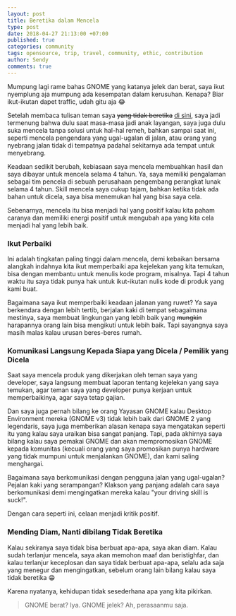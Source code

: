 ```yaml
---
layout: post
title: Beretika dalam Mencela
type: post
date: 2018-04-27 21:13:00 +07:00
published: true
categories: community
tags: opensource, trip, travel, community, ethic, contribution
author: Sendy
comments: true
---
```


Mumpung lagi rame bahas GNOME yang katanya jelek dan berat, saya ikut nyemplung aja mumpung ada kesempatan dalam kerusuhan. Kenapa? Biar ikut-ikutan dapet traffic, udah gitu aja :joy:

Setelah membaca tulisan teman saya ~~yang tidak beretika~~ [di sini](https://ahmadharis.wordpress.com/2018/04/27/gnome-yang-jelek-atau-akhlak-kalian-yang-buruk/), saya jadi termenung bahwa dulu saat masa-masa jadi anak layangan, saya juga dulu suka mencela tanpa solusi untuk hal-hal remeh, bahkan sampai saat ini, seperti mencela pengendara yang ugal-ugalan di jalan, atau orang yang nyebrang jalan tidak di tempatnya padahal sekitarnya ada tempat untuk menyebrang.

Keadaan sedikit berubah, kebiasaan saya mencela membuahkan hasil dan saya dibayar untuk mencela selama 4 tahun. Ya, saya memiliki pengalaman sebagai tim pencela di sebuah perusahaan pengembang perangkat lunak selama 4 tahun. Skill mencela saya cukup tajam, bahkan ketika tidak ada bahan untuk dicela, saya bisa menemukan hal yang bisa saya cela.

Sebenarnya, mencela itu bisa menjadi hal yang positif kalau kita paham caranya dan memiliki energi positif untuk mengubah apa yang kita cela menjadi hal yang lebih baik.

### Ikut Perbaiki

Ini adalah tingkatan paling tinggi dalam mencela, demi kebaikan bersama alangkah indahnya kita ikut memperbaiki apa kejelekan yang kita temukan, bisa dengan membantu untuk menulis kode program, misalnya. Tapi 4 tahun waktu itu saya tidak punya hak untuk ikut-ikutan nulis kode di produk yang kami buat.

Bagaimana saya ikut memperbaiki keadaan jalanan yang ruwet? Ya saya berkendara dengan lebih tertib, berjalan kaki di tempat sebagaimana mestinya, saya membuat lingkungan yang lebih baik yang ~~mungkin~~ harapannya orang lain bisa mengikuti untuk lebih baik. Tapi sayangnya saya masih malas kalau urusan beres-beres rumah.

### Komunikasi Langsung Kepada Siapa yang Dicela / Pemilik yang Dicela

Saat saya mencela produk yang dikerjakan oleh teman saya yang developer, saya langsung membuat laporan tentang kejelekan yang saya temukan, agar teman saya yang developer punya kerjaan untuk memperbaikinya, agar saya tetap gajian.

Dan saya juga pernah bilang ke orang Yayasan GNOME kalau Desktop Environment mereka (GNOME v3) tidak lebih baik dari GNOME 2 yang legendaris, saya juga memberikan alasan kenapa saya mengatakan seperti itu yang kalau saya uraikan bisa sangat panjang. Tapi, pada akhirnya saya bilang kalau saya pemakai GNOME dan akan mempromosikan GNOME kepada komunitas (kecuali orang yang saya promosikan punya hardware yang tidak mumpuni untuk menjalankan GNOME), dan kami saling menghargai.

Bagaimana saya berkomunikasi dengan pengguna jalan yang ugal-ugalan? Pejalan kaki yang serampangan? Klakson yang panjang adalah cara saya berkomunikasi demi mengingatkan mereka kalau "your driving skill is suck!".

Dengan cara seperti ini, celaan menjadi kritik positif.

### Mending Diam, Nanti dibilang Tidak Beretika

Kalau sekiranya saya tidak bisa berbuat apa-apa, saya akan diam. Kalau sudah terlanjur mencela, saya akan memohon maaf dan beristighfar, dan kalau terlanjur keceplosan dan saya tidak berbuat apa-apa, selalu ada saja yang menegur dan mengingatkan, sebelum orang lain bilang kalau saya tidak beretika :grin:

Karena nyatanya, kehidupan tidak sesederhana apa yang kita pikirkan.

> GNOME berat? Iya. GNOME jelek? Ah, perasaanmu saja.